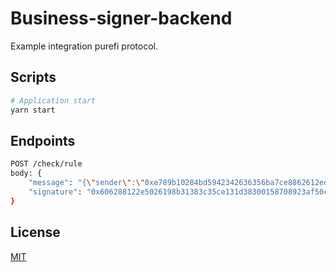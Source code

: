 # Business-signer-backend

Example integration purefi protocol.

## Scripts

```bash
# Application start
yarn start
```

## Endpoints

```bash
POST /check/rule
body: {
    "message": "{\"sender\":\"0xe789b10284bd5942342636356ba7ce8862612edc\",\"ruleId\":\"431040\",\"receiver\":\"0x624a4AA4f0D19eDe4DdD5077dEBF98E96Bd6971f\",\"token\":\"0xc2132d05d31c914a87c6611c10748aeb04b58e8f\",\"amount\":\"0x0a\",\"chainId\":80001}",
    "signature": "0x606288122e5026198b31383c35ce131d38300158708923af50c9820054b9aade51dd88b36c124aa554a89ea9e0556a6ad45d7e6c11cfd501ee100cc35d8857fc1b"
}
```

## License

[MIT](https://choosealicense.com/licenses/mit/)
